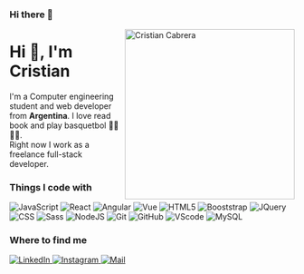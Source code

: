 ### Hi there 👋
<img height="300" align="right" src="https://octocat-generator-assets.githubusercontent.com/my-octocat-1625944843913.png" alt="Cristian Cabrera" />

# Hi 👋, I'm Cristian

I'm a Computer engineering student and web developer from __Argentina__.  I love read book and play basquetbol 👨‍💻🤾‍♂️.  
Right now I work as a freelance full-stack developer.

### Things I code with  

<p>
  <img alt="JavaScript" src="https://img.shields.io/badge/-JavaScript-0D1117?logo=javascript&logoColor=F7DF1E" />
  <img alt="React" src="https://img.shields.io/badge/-ReactJS-0D1117?logo=react&logoColor=61DAFB" />
  <img alt='Angular' src="https://img.shields.io/badge/Angular-DD0031?style=for-the-badge&logo=angular&logoColor=white" />
  <img alt="Vue" src="https://img.shields.io/badge/Vue.js-35495E?style=for-the-badge&logo=vue.js&logoColor=4FC08D" />
  <img alt="HTML5" src="https://img.shields.io/badge/-HTML5-0D1117?logo=html5&logoColor=E34F26" />
  <img alt="Booststrap" src="https://img.shields.io/badge/Bootstrap-563D7C?style=for-the-badge&logo=bootstrap&logoColor=white" />
  <img alt="JQuery" src="https://img.shields.io/badge/-JQuery-0D1117?logo=jquery&logoColor=0769AD" />
  <img alt="CSS" src="https://img.shields.io/badge/-CSS-0D1117?logo=css3&logoColor=264DE4" />
  <img alt="Sass" src="https://img.shields.io/badge/-Sass-0D1117?logo=sass&logoColor=CF649A" />
  <img alt="NodeJS" src="https://img.shields.io/badge/-NodeJS-0D1117?logo=node.js&logoColor=339933" />
  <img alt="Git" src="https://img.shields.io/badge/-Git-0D1117?logo=git&logoColor=F05032" />
  <img alt="GitHub" src="https://img.shields.io/badge/-GitHub-0D1117?logo=github&logoColor=white" />
  <img alt="VScode" src="https://img.shields.io/badge/-VScode-0D1117?logo=visual-studio-code&logoColor=23A7F2" />
  <img alt="MySQL" src"	https://img.shields.io/badge/MySQL-00000F?style=for-the-badge&logo=mysql&logoColor=white" />
</p>

### Where to find me  

<p>
  <a href="https://www.linkedin.com/in/cristian-cabrera-304500183/" target="_blank">
    <img alt="LinkedIn" src="https://img.shields.io/badge/-LinkedIn-0A66C2?style=for-the-badge&logo=linkedin&logoColor=white" />
  </a>
  <a href="https://www.instagram.com/cristiancabreraa/" target="_blank">
    <img alt="Instagram" src="https://img.shields.io/badge/-Instagram-E4405F?style=for-the-badge&logo=instagram&logoColor=white" />
  </a>
  <a href="mailto:crcristian97.cc@gmail.com" target="_blank">
    <img alt="Mail" src="https://img.shields.io/badge/-Email-D14836?style=for-the-badge&logo=gmail&logoColor=white" />
  </a>
</p?
